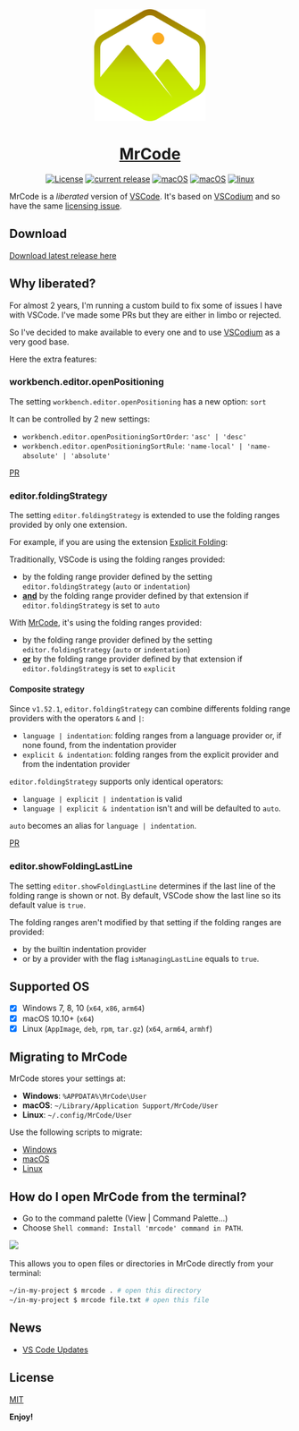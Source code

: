 <div align="center">
<img src="./src/src/resources/linux/code.png" width="200"/>
<h1><a href="https://github.com/zokugun/MrCode">MrCode</a></h1>

[![License](https://img.shields.io/badge/license-MIT-blue.svg)](https://github.com/zokugun/MrCode/blob/master/LICENSE)
[![current release](https://img.shields.io/github/release/zokugun/MrCode.svg?colorB=green)](https://github.com/zokugun/MrCode/releases)
[![macOS](https://github.com/zokugun/MrCode/workflows/windows/badge.svg)](https://github.com/zokugun/MrCode/actions?query=workflow%3Awindows)
[![macOS](https://github.com/zokugun/MrCode/workflows/macOS/badge.svg)](https://github.com/zokugun/MrCode/actions?query=workflow%3AmacOS)
[![linux](https://github.com/zokugun/MrCode/workflows/linux/badge.svg)](https://github.com/zokugun/MrCode/actions?query=workflow%3Alinux)

</div>

MrCode is a _liberated_ version of [VSCode](https://github.com/microsoft/vscode). It's based on [VSCodium](https://github.com/VSCodium/vscodium) and so have the same [licensing issue](https://github.com/VSCodium/vscodium/blob/master/DOCS.md#proprietary-debugging-tools).

Download
--------

[Download latest release here](https://github.com/zokugun/MrCode/releases)

Why liberated?
--------------

For almost 2 years, I'm running a custom build to fix some of issues I have with VSCode. I've made some PRs but they are either in limbo or rejected.

So I've decided to make available to every one and to use [VSCodium](https://github.com/VSCodium/vscodium) as a very good base.

Here the extra features:

### workbench.editor.openPositioning

The setting `workbench.editor.openPositioning` has a new option: `sort`

It can be controlled by 2 new settings:
- `workbench.editor.openPositioningSortOrder`: `'asc' | 'desc'`
- `workbench.editor.openPositioningSortRule`: `'name-local' | 'name-absolute' | 'absolute'`

[PR](https://github.com/microsoft/vscode/pull/54008)

### editor.foldingStrategy

The setting `editor.foldingStrategy` is extended to use the folding ranges provided by only one extension.

For example, if you are using the extension [Explicit Folding](https://github.com/zokugun/vscode-explicit-folding):

Traditionally, VSCode is using the folding ranges provided:
- by the folding range provider defined by the setting `editor.foldingStrategy` (`auto` or `indentation`)
- <ins>**and**</ins> by the folding range provider defined by that extension if `editor.foldingStrategy` is set to `auto`

With [MrCode](https://github.com/zokugun/MrCode), it's using the folding ranges provided:
- by the folding range provider defined by the setting `editor.foldingStrategy` (`auto` or `indentation`)
- <ins>**or**</ins> by the folding range provider defined by that extension if `editor.foldingStrategy` is set to `explicit`

#### Composite strategy

Since `v1.52.1`, `editor.foldingStrategy` can combine differents folding range providers with the operators `&` and `|`:

- `language | indentation`: folding ranges from a language provider or, if none found, from the indentation provider
- `explicit & indentation`: folding ranges from the explicit provider and from the indentation provider

`editor.foldingStrategy` supports only identical operators:
- `language | explicit | indentation` is valid
- `language | explicit & indentation` isn't and will be defaulted to `auto`.

`auto` becomes an alias for `language | indentation`.


[PR](https://github.com/microsoft/vscode/pull/54200)

### editor.showFoldingLastLine

The setting `editor.showFoldingLastLine` determines if the last line of the folding range is shown or not.
By default, VSCode show the last line so its default value is `true`.

The folding ranges aren't modified by that setting if the folding ranges are provided:
- by the builtin indentation provider
- or by a provider with the flag `isManagingLastLine` equals to `true`.

Supported OS
------------

- [x] Windows 7, 8, 10 (`x64`, `x86`, `arm64`)
- [x] macOS 10.10+ (`x64`)
- [x] Linux (`AppImage`, `deb`, `rpm`, `tar.gz`) (`x64`, `arm64`, `armhf`)

Migrating to MrCode
-------------------

MrCode stores your settings at:

- __Windows__: `%APPDATA%\MrCode\User`
- __macOS__: `~/Library/Application Support/MrCode/User`
- __Linux__: `~/.config/MrCode/User`

Use the following scripts to migrate:

- [Windows](./docs/migrate-windows.md)
- [macOS](./docs/migrate-macos.md)
- [Linux](./docs/migrate-linux.md)

How do I open MrCode from the terminal?
---------------------------------------

- Go to the command palette (View | Command Palette...)
- Choose `Shell command: Install 'mrcode' command in PATH`.

![](https://user-images.githubusercontent.com/587742/77121228-018f3a80-6a3b-11ea-8189-9dfe080d1a65.jpg)

This allows you to open files or directories in MrCode directly from your terminal:

```bash
~/in-my-project $ mrcode . # open this directory
~/in-my-project $ mrcode file.txt # open this file
```

News
----

- [VS Code Updates](https://code.visualstudio.com/updates)

License
-------

[MIT](http://www.opensource.org/licenses/mit-license.php)

**Enjoy!**